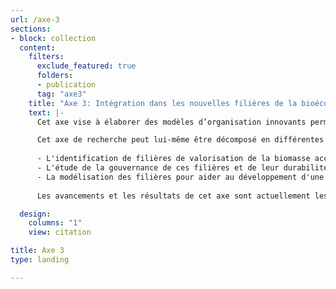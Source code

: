 ```yaml
---
url: /axe-3
sections:
- block: collection
  content:
    filters:
      exclude_featured: true
      folders:
      - publication
      tag: "axe3"
    title: "Axe 3: Intégration dans les nouvelles filières de la bioéconomie"    
    text: |-      
      Cet axe vise à élaborer des modèles d’organisation innovants permettant de fournir de nouveaux services aux décideurs, d’assurer une complétude de la chaîne de valeur sur le territoire et d’intégrer les métiers liés à l’accoroutisme dans les nouvelles filières de la bioéconomie.

      Cet axe de recherche peut lui-même être décomposé en différentes activités:
      
      - L'identification de filières de valorisation de la biomasse accompagnée d'études de faisabilité.
      - L'étude de la gouvernance de ces filières et de leur durabilité.
      - La modélisation des filières pour aider au développement d'une bioéconomie territoriale à partir de la biomasse des bords de route.
      
      Les avancements et les résultats de cet axe sont actuellement les suivants:

  design:
    columns: "1"
    view: citation

title: Axe 3
type: landing

---
```


